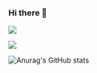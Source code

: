 ### Hi there 👋

<a href="버튼을 눌렀을 때 이동할 링크" target="_blank"><img src="https://img.shields.io/badge/Tistory-#000000?style=flat&logo=Tistory&logoColor=#000000"/></a>


<img src="https://img.shields.io/badge/Tistory-#000000?style=flat&logo=OpenJDK&logoColor=white"/>

![Anurag's GitHub stats](https://github-readme-stats.vercel.app/api?username=KorBetterCoder&show_icons=true&theme=radical)
<!--
**KorBetterCoder/KorBetterCoder** is a ✨ _special_ ✨ repository because its `README.md` (this file) appears on your GitHub profile.

Here are some ideas to get you started:

- 🔭 I’m currently working on ...
- 🌱 I’m currently learning ...
- 👯 I’m looking to collaborate on ...
- 🤔 I’m looking for help with ...
- 💬 Ask me about ...
- 📫 How to reach me: ...
- 😄 Pronouns: ...
- ⚡ Fun fact: ...
-->
